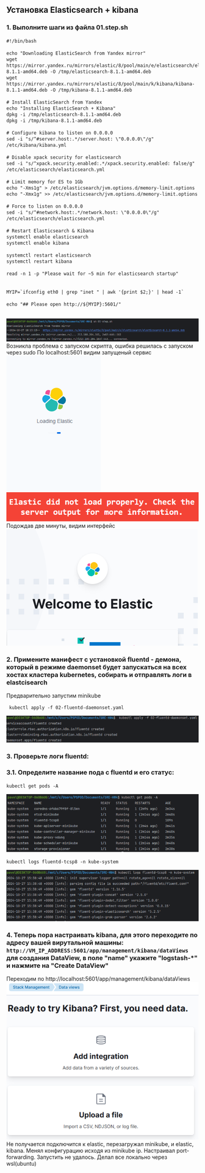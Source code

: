 ## Установка Elasticsearch + kibana

### 1. Выполните шаги из файла 01.step.sh
```shell
#!/bin/bash

echo "Downloading ElasticSearch from Yandex mirror"
wget https://mirror.yandex.ru/mirrors/elastic/8/pool/main/e/elasticsearch/elasticsearch-8.1.1-amd64.deb -O /tmp/elasticsearch-8.1.1-amd64.deb
wget https://mirror.yandex.ru/mirrors/elastic/8/pool/main/k/kibana/kibana-8.1.1-amd64.deb -O /tmp/kibana-8.1.1-amd64.deb

# Install ElasticSearch from Yandex
echo "Installing ElasticSearch + Kibana"
dpkg -i /tmp/elasticsearch-8.1.1-amd64.deb
dpkg -i /tmp/kibana-8.1.1-amd64.deb

# Configure kibana to listen on 0.0.0.0
sed -i "s/^#server.host:.*/server.host: \"0.0.0.0\"/g" /etc/kibana/kibana.yml

# Disable xpack security for elasticsearch
sed -i "s/^xpack.security.enabled:.*/xpack.security.enabled: false/g" /etc/elasticsearch/elasticsearch.yml

# Limit memory for ES to 1Gb
echo "-Xms1g" > /etc/elasticsearch/jvm.options.d/memory-limit.options
echo "-Xmx1g" >> /etc/elasticsearch/jvm.options.d/memory-limit.options

# Force to listen on 0.0.0.0
sed -i "s/^#network.host:.*/network.host: \"0.0.0.0\"/g" /etc/elasticsearch/elasticsearch.yml

# Restart Elasticsearch & Kibana
systemctl enable elasticsearch
systemctl enable kibana

systemctl restart elasticsearch
systemctl restart kibana

read -n 1 -p "Please wait for ~5 min for elasticsearch startup"


MYIP=`ifconfig eth0 | grep "inet " | awk '{print $2;}' | head -1`

echo "## Please open http://${MYIP}:5601/"


```
![img.png](img.png)
Возникла проблема с запуском скрипта, ошибка решилась с запуском через sudo
По localhost:5601 видим запущеный сервис
![img_1.png](img_1.png)
![img_2.png](img_2.png)
Подождав две минуты, видим интерфейс
![img_3.png](img_3.png)

### 2. Примените манифест с установкой fluentd - демона, который в режиме daemonset будет запускаться на всех хостах кластера kubernetes, собирать и отправлять логи в elastcisearch
Предварительно запустим minikube
```shell
 kubectl apply -f 02-fluentd-daemonset.yaml
```
![img_4.png](img_4.png)
### 3. Проверьте логи fluentd:
### 3.1. Определите название пода с fluentd и его статус:
```shell
kubectl get pods -A
```
![img_6.png](img_6.png)
```shell
kubectl logs fluentd-tcsp8 -n kube-system
```
![img_7.png](img_7.png)
### 4. Теперь пора настраивать kibana, для этого переходите по адресу вашей вирутальной машины: `http://VM_IP_ADDRESS:5601/app/management/kibana/dataViews` для создания DataView, в поле "name" укажите "logstash-*" и нажмите на "Create DataView"
Переходим по http://localhost:5601/app/management/kibana/dataViews 
![img_8.png](img_8.png)
Не получается подключится к elastic,  перезагружал minikube, и elastic, kibana.
Менял конфигурацию исходя из minikube ip. Настраивал port-forwarding. Запустить не удалось.
Делал все локально через wsl(ubuntu)
